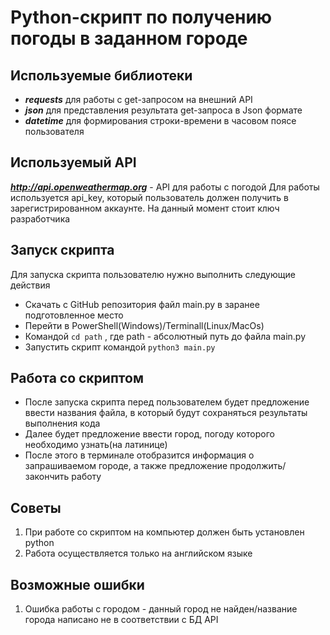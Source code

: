 # Python-скрипт по получению погоды в заданном городе

## Используемые библиотеки

- ***requests*** для работы с get-запросом на внешний API
- ***json*** для представления результата get-запроса в Json формате
- ***datetime*** для формирования строки-времени в часовом поясе пользователя

## Используемый API

***<http://api.openweathermap.org>*** - API для работы с погодой
Для работы используется api_key, который пользователь должен получить в зарегистрированном аккаунте.
На данный момент стоит ключ разработчика

## Запуск скрипта

Для запуска скрипта пользователю нужно выполнить следующие действия

- Скачать с GitHub репозитория файл main.py в заранее подготовленное место
- Перейти в PowerShell(Windows)/Terminall(Linux/MacOs)
- Командой `cd path` , где path - абсолютный путь до файла main.py
- Запустить скрипт командой `python3 main.py`

## Работа со скриптом

- После запуска скрипта перед пользователем будет предложение ввести названия файла, в который будут сохраняться
  результаты выполнения кода
- Далее будет предложение ввести город, погоду которого необходимо узнать(на латинице)
- После этого в терминале отобразится информация о запрашиваемом городе, а также предложение продолжить/закончить работу

## Советы
1. При работе со скриптом на компьютер должен быть установлен python
2. Работа осуществляется только на английском языке


## Возможные ошибки
1. Ошибка работы с городом - данный город не найден/название города написано не в соответствии с БД API